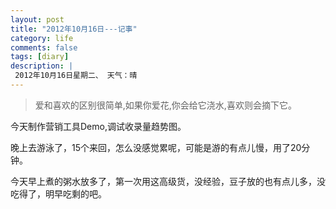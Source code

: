 ```yaml
---
layout: post
title: "2012年10月16日---记事"
category: life
comments: false
tags: [diary]
description: |
 2012年10月16日星期二、 天气：晴
---
```


> ​爱和喜欢的区别很简单,如果你爱花,你会给它浇水,喜欢则会摘下它。

今天制作营销工具Demo,调试收录量趋势图。

晚上去游泳了，15个来回，怎么没感觉累呢，可能是游的有点儿慢，用了20分钟。

今天早上煮的粥水放多了，第一次用这高级货，没经验，豆子放的也有点儿多，没吃得了，明早吃剩的吧。